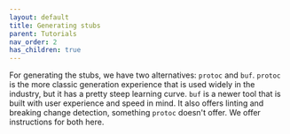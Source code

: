 ```yaml
---
layout: default
title: Generating stubs
parent: Tutorials
nav_order: 2
has_children: true
---
```


For generating the stubs, we have two alternatives: `protoc` and `buf`. `protoc` is the more classic generation experience that is used widely in the industry, but it has a pretty steep learning curve. `buf` is a newer tool that is built with user experience and speed in mind. It also offers linting and breaking change detection, something `protoc` doesn't offer. We offer instructions for both here.
